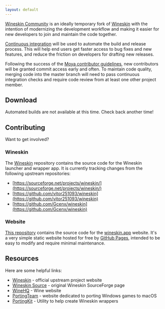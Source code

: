 ```yaml
---
layout: default
---
```


[Wineskin Community](https://github.com/WineskinCommunity/Wineskin) is an ideally temporary fork of [Wineskin](http://wineskin.urgesoftware.com/tiki-index.php) with the intention of modernizing the development workflow and making it easier for new developers to join and maintain the code together. 

[Continuous integration](https://travis-ci.org/WineskinCommunity/Wineskin) will be used to automate the build and release process. This will help end users get faster access to bug fixes and new features, and reduce the friction on developers for drafting new releases.

Following the success of the [Moya contributor guidelines](https://github.com/Moya/contributors/blob/0d5e80682b2377bdca72585eda9ce83467bee3c4/README.md), new contributors will be granted commit access early and often. To maintain code quality, merging code into the master branch will need to pass continuous integration checks and require code review from at least one other project member.

## Download

Automated builds are not available at this time. Check back another time!

## Contributing

Want to get involved?

### Wineskin

The [Wineskin](https://github.com/WineskinCommunity/Wineskin) repository contains the source code for the Wineskin launcher and wrapper app. It is currently tracking changes from the following upstream repositories:

* [https://sourceforge.net/projects/wineskin/](https://sourceforge.net/projects/wineskin/)
* [https://github.com/vitor251093/wineskin](https://github.com/vitor251093/wineskin)
* [https://github.com/Gcenx/wineskin](https://github.com/Gcenx/wineskin)

### Website

[This repository](https://github.com/WineskinCommunity/wineskincommunity.github.io) contains the source code for the [wineskin.app](https://wineskin.app/) website. It's a very simple static website hosted for free by [GitHub Pages](https://pages.github.com/), intended to be easy to modify and require minimal maintenance.

## Resources

Here are some helpful links:

* [Wineskin](http://wineskin.urgesoftware.com/tiki-index.php) - official upstream project website
* [Wineskin Source](https://sourceforge.net/projects/wineskin/) - original Wineskin SourceForge page
* [WineHQ](http://www.winehq.org/) - Wine website
* [PortingTeam](http://portingteam.com/frontpage) - website dedicated to porting Windows games to macOS
* [PortingKit](http://portingkit.com/en/) - Utility to help create Wineskin wrappers
